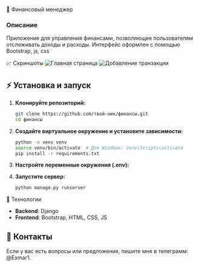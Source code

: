  💼 Финансовый менеджер

### Описание
Приложение для управления финансами, позволяющее пользователям отслеживать доходы и расходы. Интерфейс оформлен с помощью Bootstrap, js, css

 📈 Скриншоты
![Главная страница](![image](https://github.com/user-attachments/assets/25f37109-a47d-47b8-aece-58cd2c78ca4d)
)
![Добавление транзакции](![image](https://github.com/user-attachments/assets/8ca54e5c-c125-4c6f-894a-38e888b27567)
)

## ⚡ Установка и запуск

1. **Клонируйте репозиторий:**
   ```sh
   git clone https://github.com/твой-ник/финансы.git
   cd финансы
   ```
2. **Создайте виртуальное окружение и установите зависимости:**
   ```sh
   python -m venv venv
   source venv/bin/activate  # Для Windows: venv\Scripts\activate
   pip install -r requirements.txt
   ```
3. **Настройте переменные окружения (.env):**
   
4. **Запустите сервер:**
   ```sh
   python manage.py runserver
   ```

 📝 Технологии
- **Backend**: Django
- **Frontend**: Bootstrap, HTML, CSS, JS

## 👤 Контакты
Если у вас есть вопросы или предложения, пишите мне в телеграмм: @Exmar1.

